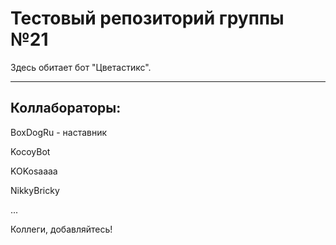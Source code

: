 <h1>Тестовый репозиторий группы №21</h1>
Здесь обитает бот "Цветастикс".
<hr>
<h2>Коллабораторы:</h2>

BoxDogRu - наставник

KocoyBot

KOKosaaaa

NikkyBricky

...

Коллеги, добавляйтесь!